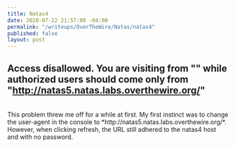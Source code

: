 ```yaml
---
title: Natas4
date: 2020-07-22 21:57:00 -04:00
permalink: "/writeups/OverTheWire/Natas/natas4"
published: false
layout: post
---
```


## Access disallowed. You are visiting from "" while authorized users should come only from "http://natas5.natas.labs.overthewire.org/"
<br/>
This problem threw me off for a while at first. My first instinct was to change the user-agent in the console to *http://natas5.natas.labs.overthewire.org/*. However, when clicking refresh, the URL still adhered to the natas4 host and with no password. 

